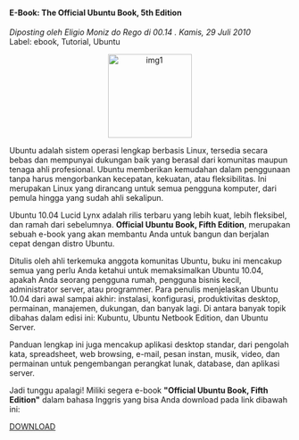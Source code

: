 #### E-Book: The Official Ubuntu Book, 5th Edition
_Diposting oleh Eligio Moniz do Rego di 00.14 . Kamis, 29 Juli 2010_
<br>
Label: ebook, Tutorial, Ubuntu

<p align="center">
	<img src="./posts/2010-07-29-e-book-official-ubuntu-book-5th-edition/91187358.jpg" height="150px" alt="img1">
</p> 

Ubuntu adalah sistem operasi lengkap berbasis Linux, tersedia secara bebas dan mempunyai dukungan baik yang berasal dari komunitas maupun tenaga ahli profesional. Ubuntu memberikan kemudahan dalam penggunaan tanpa harus mengorbankan kecepatan, kekuatan, atau fleksibilitas. Ini merupakan Linux yang dirancang untuk semua pengguna komputer, dari pemula hingga yang sudah ahli sekalipun.

Ubuntu 10.04 Lucid Lynx  adalah rilis terbaru yang lebih kuat, lebih fleksibel, dan ramah dari sebelumnya. **Official Ubuntu Book, Fifth Edition**, merupakan sebuah e-book yang akan membantu Anda untuk bangun dan berjalan cepat dengan distro Ubuntu.

Ditulis oleh ahli terkemuka anggota komunitas Ubuntu, buku ini mencakup semua yang perlu Anda ketahui untuk memaksimalkan Ubuntu 10.04, apakah Anda seorang pengguna rumah, pengguna bisnis kecil, administrator server, atau programmer. Para penulis menjelaskan Ubuntu 10.04 dari awal sampai akhir: instalasi, konfigurasi, produktivitas desktop, permainan, manajemen, dukungan, dan banyak lagi. Di antara banyak topik dibahas dalam edisi ini: Kubuntu, Ubuntu Netbook Edition, dan Ubuntu Server.

Panduan lengkap ini juga mencakup aplikasi desktop standar, dari pengolah kata, spreadsheet, web browsing, e-mail, pesan instan, musik, video, dan permainan untuk pengembangan perangkat lunak, database, dan aplikasi server.

Jadi tunggu apalagi! Miliki segera e-book **"Official Ubuntu Book, Fifth Edition"** dalam bahasa Inggris yang bisa Anda download pada link dibawah ini:

[DOWNLOAD](http://www.ziddu.com/download/10929282/TheOfficialUbuntuBook5thEdition.pdf.html)